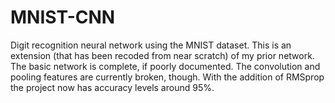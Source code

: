 # MNIST-CNN
Digit recognition neural network using the MNIST dataset. 
This is an extension (that has been recoded from near scratch) of my prior network.
The basic network is complete, if poorly documented. The convolution and pooling features are currently broken, though.
With the addition of RMSprop the project now has accuracy levels around 95%.
